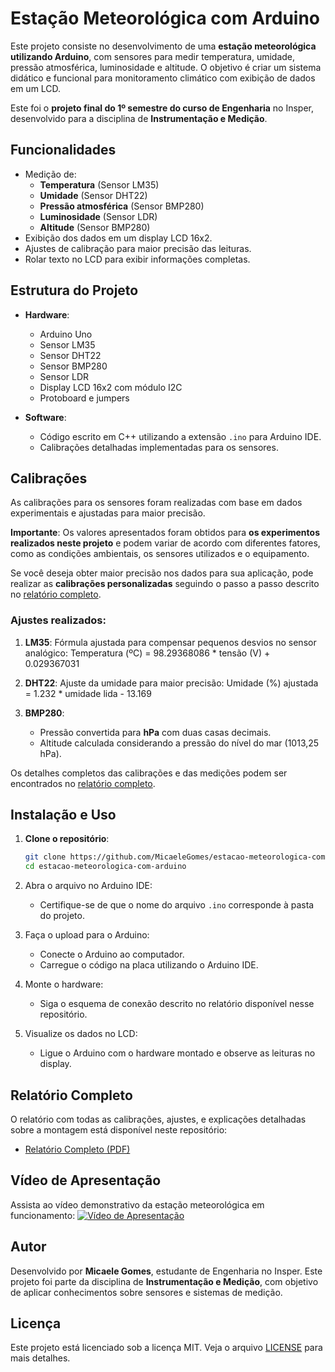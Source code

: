 # Estação Meteorológica com Arduino

Este projeto consiste no desenvolvimento de uma **estação meteorológica utilizando Arduino**, com sensores para medir temperatura, umidade, pressão atmosférica, luminosidade e altitude. O objetivo é criar um sistema didático e funcional para monitoramento climático com exibição de dados em um LCD.

Este foi o **projeto final do 1º semestre do curso de Engenharia** no Insper, desenvolvido para a disciplina de **Instrumentação e Medição**.

## Funcionalidades

- Medição de:
  - **Temperatura** (Sensor LM35)
  - **Umidade** (Sensor DHT22)
  - **Pressão atmosférica** (Sensor BMP280)
  - **Luminosidade** (Sensor LDR)
  - **Altitude** (Sensor BMP280)
- Exibição dos dados em um display LCD 16x2.
- Ajustes de calibração para maior precisão das leituras.
- Rolar texto no LCD para exibir informações completas.

## Estrutura do Projeto

- **Hardware**:
  - Arduino Uno
  - Sensor LM35
  - Sensor DHT22
  - Sensor BMP280
  - Sensor LDR
  - Display LCD 16x2 com módulo I2C
  - Protoboard e jumpers

- **Software**:
  - Código escrito em C++ utilizando a extensão `.ino` para Arduino IDE.
  - Calibrações detalhadas implementadas para os sensores.

## Calibrações

As calibrações para os sensores foram realizadas com base em dados experimentais e ajustadas para maior precisão. 

**Importante**: Os valores apresentados foram obtidos para **os experimentos realizados neste projeto** e podem variar de acordo com diferentes fatores, como as condições ambientais, os sensores utilizados e o equipamento. 

Se você deseja obter maior precisão nos dados para sua aplicação, pode realizar as **calibrações personalizadas** seguindo o passo a passo descrito no [relatório completo](#relatório).

### Ajustes realizados:

1. **LM35**: Fórmula ajustada para compensar pequenos desvios no sensor analógico:
   Temperatura (ºC) = 98.29368086 * tensão (V) + 0.029367031

2. **DHT22**: Ajuste da umidade para maior precisão:
   Umidade (%) ajustada = 1.232 * umidade lida - 13.169

3. **BMP280**:
   - Pressão convertida para **hPa** com duas casas decimais.
   - Altitude calculada considerando a pressão do nível do mar (1013,25 hPa).

Os detalhes completos das calibrações e das medições podem ser encontrados no [relatório completo](#relatório).

## Instalação e Uso

1. **Clone o repositório**:
   ```bash
   git clone https://github.com/MicaeleGomes/estacao-meteorologica-com-arduino.git
   cd estacao-meteorologica-com-arduino

2. Abra o arquivo no Arduino IDE:
   -  Certifique-se de que o nome do arquivo `.ino` corresponde à pasta do projeto.

3. Faça o upload para o Arduino:
   -  Conecte o Arduino ao computador.
   -  Carregue o código na placa utilizando o Arduino IDE.

4. Monte o hardware:
   -   Siga o esquema de conexão descrito no relatório disponível nesse repositório.

5. Visualize os dados no LCD:
   -  Ligue o Arduino com o hardware montado e observe as leituras no display.

## Relatório Completo

O relatório com todas as calibrações, ajustes, e explicações detalhadas sobre a montagem está disponível neste repositório:

- [Relatório Completo (PDF)](./relatorio-estacao-meteorologica.pdf)

## Vídeo de Apresentação

Assista ao vídeo demonstrativo da estação meteorológica em funcionamento:
[![Vídeo de Apresentação](https://img.youtube.com/vi/SEU_VIDEO_ID/0.jpg)](https://www.youtube.com/watch?v=SEU_VIDEO_ID)

## Autor

Desenvolvido por **Micaele Gomes**, estudante de Engenharia no Insper. Este projeto foi parte da disciplina de **Instrumentação e Medição**, com objetivo de aplicar conhecimentos sobre sensores e sistemas de medição.

## Licença

Este projeto está licenciado sob a licença MIT. Veja o arquivo [LICENSE](./LICENSE) para mais detalhes.
